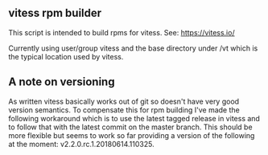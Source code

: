 vitess rpm builder
-------------------

This script is intended to build rpms for vitess.
See: https://vitess.io/

Currently using user/group vitess and the base directory
under /vt which is the typical location used by vitess.

A note on versioning
--------------------

As written vitess basically works out of git so doesn't have
very good version semantics. To compensate this for rpm building
I've made the following workaround which is to use the latest
tagged release in vitess and to follow that with the latest
commit on the master branch. This should be more flexible but
seems to work so far providing a version of the following at
the moment: v2.2.0.rc.1.20180614.110325.
